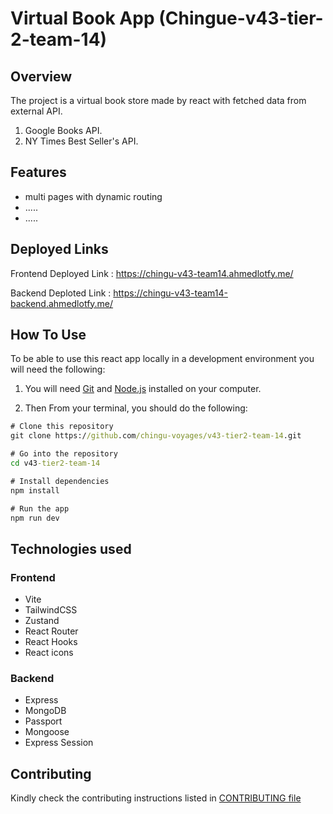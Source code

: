 # Virtual Book App (Chingue-v43-tier-2-team-14)

## Overview

The project is a virtual book store made by react with fetched data from external API.
1. Google Books API.
2. NY Times Best Seller's API.

## Features

- multi pages with dynamic routing
- .....
- .....
## Deployed Links

Frontend Deployed Link :
https://chingu-v43-team14.ahmedlotfy.me/

Backend Deploted Link :
https://chingu-v43-team14-backend.ahmedlotfy.me/



## How To Use

To be able to use this react app locally in a development environment you will need the following:

1. You will need [Git](https://git-scm.com) and [Node.js](https://nodejs.org/en/download/) installed on your computer.

2. Then From your terminal, you should do the following:

```cmd
# Clone this repository
git clone https://github.com/chingu-voyages/v43-tier2-team-14.git

# Go into the repository
cd v43-tier2-team-14

# Install dependencies
npm install

# Run the app
npm run dev
```

## Technologies used

### Frontend

- Vite
- TailwindCSS
- Zustand
- React Router
- React Hooks
- React icons

### Backend

- Express
- MongoDB
- Passport
- Mongoose
- Express Session

## Contributing

Kindly check the contributing instructions listed in
[CONTRIBUTING file](https://github.com/chingu-voyages/v43-tier2-team-14/blob/main/CONTRIBUTING.md)
